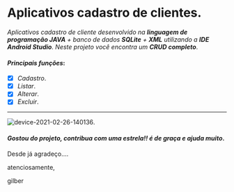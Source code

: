 # Aplicativos cadastro de clientes.
_Aplicativos cadastro de cliente desenvolvido na **linguagem de programação JAVA** + banco de dados **SQLite** + **XML** utilizando a **IDE Android Studio**. Neste projeto você encontra um **CRUD completo**_.
#### _Principais funções_:
- [x] _Cadastro_.
- [x] _Listar_.
- [x] _Alterar_.
- [x] _Excluir_.
---
![device-2021-02-26-140136](https://user-images.githubusercontent.com/72363971/109333740-96e7a100-783e-11eb-8172-4772110f7041.png).

#### _Gostou do projeto, contribua com uma estrela!! é de graça e ajuda muito_.

Desde já agradeço....

atenciosamente,

gilber
